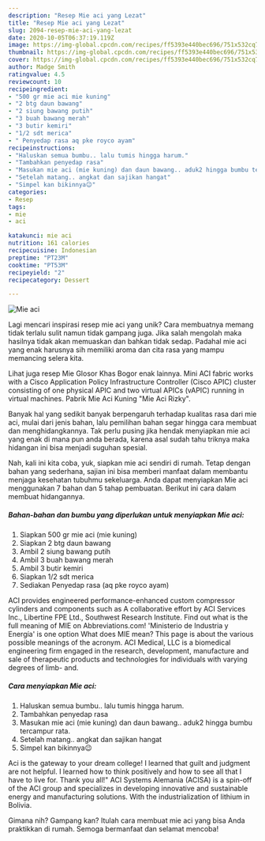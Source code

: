 ```yaml
---
description: "Resep Mie aci yang Lezat"
title: "Resep Mie aci yang Lezat"
slug: 2094-resep-mie-aci-yang-lezat
date: 2020-10-05T06:37:19.119Z
image: https://img-global.cpcdn.com/recipes/ff5393e440bec696/751x532cq70/mie-aci-foto-resep-utama.jpg
thumbnail: https://img-global.cpcdn.com/recipes/ff5393e440bec696/751x532cq70/mie-aci-foto-resep-utama.jpg
cover: https://img-global.cpcdn.com/recipes/ff5393e440bec696/751x532cq70/mie-aci-foto-resep-utama.jpg
author: Madge Smith
ratingvalue: 4.5
reviewcount: 10
recipeingredient:
- "500 gr mie aci mie kuning"
- "2 btg daun bawang"
- "2 siung bawang putih"
- "3 buah bawang merah"
- "3 butir kemiri"
- "1/2 sdt merica"
- " Penyedap rasa aq pke royco ayam"
recipeinstructions:
- "Haluskan semua bumbu.. lalu tumis hingga harum."
- "Tambahkan penyedap rasa"
- "Masukan mie aci (mie kuning) dan daun bawang.. aduk2 hingga bumbu tercampur rata."
- "Setelah matang.. angkat dan sajikan hangat"
- "Simpel kan bikinnya😉"
categories:
- Resep
tags:
- mie
- aci

katakunci: mie aci 
nutrition: 161 calories
recipecuisine: Indonesian
preptime: "PT23M"
cooktime: "PT53M"
recipeyield: "2"
recipecategory: Dessert

---
```



![Mie aci](https://img-global.cpcdn.com/recipes/ff5393e440bec696/751x532cq70/mie-aci-foto-resep-utama.jpg)

Lagi mencari inspirasi resep mie aci yang unik? Cara membuatnya memang tidak terlalu sulit namun tidak gampang juga. Jika salah mengolah maka hasilnya tidak akan memuaskan dan bahkan tidak sedap. Padahal mie aci yang enak harusnya sih memiliki aroma dan cita rasa yang mampu memancing selera kita.

Lihat juga resep Mie Glosor Khas Bogor enak lainnya. Mini ACI fabric works with a Cisco Application Policy Infrastructure Controller (Cisco APIC) cluster consisting of one physical APIC and two virtual APICs (vAPIC) running in virtual machines. Pabrik Mie Aci Kuning &#34;Mie Aci Rizky&#34;.

Banyak hal yang sedikit banyak berpengaruh terhadap kualitas rasa dari mie aci, mulai dari jenis bahan, lalu pemilihan bahan segar hingga cara membuat dan menghidangkannya. Tak perlu pusing jika hendak menyiapkan mie aci yang enak di mana pun anda berada, karena asal sudah tahu triknya maka hidangan ini bisa menjadi suguhan spesial.


Nah, kali ini kita coba, yuk, siapkan mie aci sendiri di rumah. Tetap dengan bahan yang sederhana, sajian ini bisa memberi manfaat dalam membantu menjaga kesehatan tubuhmu sekeluarga. Anda dapat menyiapkan Mie aci menggunakan 7 bahan dan 5 tahap pembuatan. Berikut ini cara dalam membuat hidangannya.

<!--inarticleads1-->

##### Bahan-bahan dan bumbu yang diperlukan untuk menyiapkan Mie aci:

1. Siapkan 500 gr mie aci (mie kuning)
1. Siapkan 2 btg daun bawang
1. Ambil 2 siung bawang putih
1. Ambil 3 buah bawang merah
1. Ambil 3 butir kemiri
1. Siapkan 1/2 sdt merica
1. Sediakan  Penyedap rasa (aq pke royco ayam)


ACI provides engineered performance-enhanced custom compressor cylinders and components such as A collaborative effort by ACI Services Inc., Libertine FPE Ltd., Southwest Research Institute. Find out what is the full meaning of MIE on Abbreviations.com! &#39;Ministerio de Industria y Energía&#39; is one option What does MIE mean? This page is about the various possible meanings of the acronym. ACI Medical, LLC is a biomedical engineering firm engaged in the research, development, manufacture and sale of therapeutic products and technologies for individuals with varying degrees of limb- and. 

<!--inarticleads2-->

##### Cara menyiapkan Mie aci:

1. Haluskan semua bumbu.. lalu tumis hingga harum.
1. Tambahkan penyedap rasa
1. Masukan mie aci (mie kuning) dan daun bawang.. aduk2 hingga bumbu tercampur rata.
1. Setelah matang.. angkat dan sajikan hangat
1. Simpel kan bikinnya😉


Aci is the gateway to your dream college! I learned that guilt and judgment are not helpful. I learned how to think positively and how to see all that I have to live for. Thank you all!&#34; ACI Systems Alemania (ACISA) is a spin-off of the ACI group and specializes in developing innovative and sustainable energy and manufacturing solutions. With the industrialization of lithium in Bolivia. 

Gimana nih? Gampang kan? Itulah cara membuat mie aci yang bisa Anda praktikkan di rumah. Semoga bermanfaat dan selamat mencoba!
